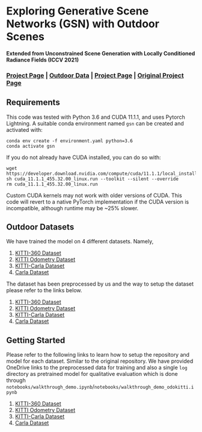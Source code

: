 # Exploring Generative Scene Networks (GSN) with Outdoor Scenes
**Extended from Unconstrained Scene Generation with Locally Conditioned Radiance Fields (ICCV 2021)**<br>

### [Project Page](https://github.com/tjtanaa/ml-gsn.git) | [Outdoor Data](#outdoor-datasets) | [Project Page](https://apple.github.io/ml-gsn/) | [Original Project Page](https://apple.github.io/ml-gsn/)


## Requirements
This code was tested with Python 3.6 and CUDA 11.1.1, and uses Pytorch Lightning. A suitable conda environment named `gsn` can be created and activated with:
```
conda env create -f environment.yaml python=3.6
conda activate gsn
```
If you do not already have CUDA installed, you can do so with:
```
wget https://developer.download.nvidia.com/compute/cuda/11.1.1/local_installers/cuda_11.1.1_455.32.00_linux.run
sh cuda_11.1.1_455.32.00_linux.run --toolkit --silent --override
rm cuda_11.1.1_455.32.00_linux.run
```
Custom CUDA kernels may not work with older versions of CUDA. This code will revert to a native PyTorch implementation if the CUDA version is incompatible, although runtime may be ~25% slower.



## Outdoor Datasets
We have trained the model on 4 different datasets. Namely,
1. [KITTI-360 Dataset](http://www.cvlibs.net/datasets/kitti-360/)
2. [KITTI Odometry Dataset](http://www.cvlibs.net/datasets/kitti/eval_odometry.php)
3. [KITTI-Carla Dataset](https://npm3d.fr/kitti-carla)
4. [Carla Dataset](https://carla.org/)

The dataset has been preprocessed by us and the way to setup the dataset please refer to the links below.
1. [KITTI-360 Dataset](doc/kitti360.md)
2. [KITTI Odometry Dataset](doc/kitti_odometry.md)
3. [KITTI-Carla Dataset](doc/kitti_carla.md)
4. [Carla Dataset](doc/carla.md)


## Getting Started
Please refer to the following links to learn how to setup the repository and model for each dataset.
Similar to the original repository. We have provided OneDrive links to the preprocessed data for
training and also a single `log` directory as pretrained model for qualitative evaluation which is
done through `notebooks/walkthrough_demo.ipynb`/`notebooks/walkthrough_demo_odokitti.ipynb`
1. [KITTI-360 Dataset](doc/kitti360.md)
2. [KITTI Odometry Dataset](doc/kitti_odometry.md)
3. [KITTI-Carla Dataset](doc/kitti_carla.md)
4. [Carla Dataset](doc/carla.md)